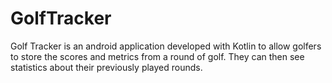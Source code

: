 # GolfTracker
Golf Tracker is an android application developed with Kotlin to allow golfers to store the scores and metrics from a round of golf.
They can then see statistics about their previously played rounds.
